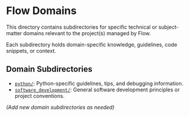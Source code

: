 # Flow Domains

This directory contains subdirectories for specific technical or subject-matter domains relevant to the project(s) managed by Flow.

Each subdirectory holds domain-specific knowledge, guidelines, code snippets, or context.

## Domain Subdirectories

*   [`python/`](python/): Python-specific guidelines, tips, and debugging information.
*   [`software_development/`](software_development/): General software development principles or project conventions.

*(Add new domain subdirectories as needed)* 